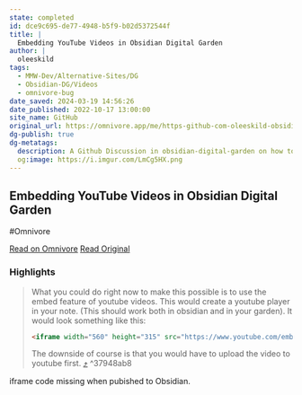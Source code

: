 ```yaml
---
state: completed
id: dce9c695-de77-4948-b5f9-b02d5372544f
title: |
  Embedding YouTube Videos in Obsidian Digital Garden
author: |
  oleeskild
tags:
  - MMW-Dev/Alternative-Sites/DG
  - Obsidian-DG/Videos
  - omnivore-bug
date_saved: 2024-03-19 14:56:26
date_published: 2022-10-17 13:00:00
site_name: GitHub
original_url: https://omnivore.app/me/https-github-com-oleeskild-obsidian-digital-garden-issues-80-18e546c8a93
dg-publish: true
dg-metatags:
  description: A Github Discussion in obsidian-digital-garden on how to embed youtube videos using iframe
  og:image: https://i.imgur.com/LmCg5HX.png
---
```


## Embedding YouTube Videos in Obsidian Digital Garden
#Omnivore

[Read on Omnivore](https://omnivore.app/me/https-github-com-oleeskild-obsidian-digital-garden-issues-80-18e546c8a93)
[Read Original](https://github.com/oleeskild/obsidian-digital-garden/issues/80)

### Highlights

> What you could do right now to make this possible is to use the embed feature of youtube videos. This would create a youtube player in your note. (This should work both in obsidian and in your garden). It would look something like this:
> 
> ```html
> <iframe width="560" height="315" src="https://www.youtube.com/embed/djV11Xbc914" title="YouTube video player" frameborder="0" allow="accelerometer; autoplay; clipboard-write; encrypted-media; gyroscope; picture-in-picture" allowfullscreen></iframe> 
> ```
> 
> The downside of course is that you would have to upload the video to youtube first. [⤴️](https://omnivore.app/me/https-github-com-oleeskild-obsidian-digital-garden-issues-80-18e546c8a93#37948ab8-f578-4ef2-9ea3-88cf7ec97eae)  ^37948ab8

iframe code missing when pubished to Obsidian.

